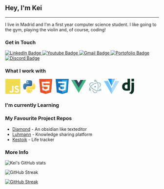 
## Hey, I'm Kei
---
I live in Madrid and I'm a first year computer science student. I like going to the gym, playing the violin and, of course, coding!

### Get in Touch

<div id="badges">
  <a href="your-linkedin-URL">
    <img src="https://img.shields.io/badge/LinkedIn-blue?style=for-the-badge&logo=linkedin&logoColor=white" alt="LinkedIn Badge"/>
  </a>
  <a href="your-youtube-URL">
    <img src="https://img.shields.io/badge/YouTube-red?style=for-the-badge&logo=youtube&logoColor=white" alt="Youtube Badge"/>
  </a>
  <a href="your-gmail-URL">
    <img src="https://img.shields.io/badge/Gmail-red?style=for-the-badge&logo=gmail&logoColor=white" alt="Gmail Badge"/>
  </a>
   <a href="your-portofolio-URL">
    <img src="https://img.shields.io/badge/Portofolio-white?style=for-the-badge&logo=github&logoColor=black" alt="Portofolio Badge"/>
  </a>
  <a href="your-portofolio-URL">
    <img src="https://img.shields.io/badge/Discord-white?style=for-the-badge&logo=discord&logoColor=black" alt="Discord Badge"/>
  </a>
</div>

### What I work with

<img src="assets/javascript-plain.svg" alt="JavaScript Icon" height="50" width="50">
<img src="assets/python-original.svg" alt="Python Icon" height="50" width="50">
<img src="assets/html5-original.svg" alt="HTML5 Icon" height="50" width="50">
<img src="assets/css3-original.svg" alt="CSS3 Icon" height="50" width="50">
<img src="assets/vuejs-original.svg" alt="Vue Icon" height="50" width="50">
<img src="assets/electron-original.svg" alt="Electron Icon" height="50" width="50">
<img src="assets/vuetify-original.svg" alt="Vuetify Icon" height="50" width="50">
<img src="assets/django-plain.svg" alt="Django Icon" height="50" width="50">


### I'm currently Learning


### My Favourite Project Repos

- [Diamond](https://github.com/khachimarur80/MindMap) - An obsidian like texteditor
- [Luhmann](https://github.com/khachimarur80/Luhmann) - Knowledge sharing platform
- [Kestoik](https://github.com/khachimarur80/Kestoik) - Life tracker


### More Info

![Kei's GitHub stats](https://github-readme-stats.vercel.app/api?username=khachimarur80&show_icons=true&theme=vue-dark)

![GitHub Streak](https://github-readme-stats.vercel.app/api/top-langs/?username=khachimarur80&layout=compact&theme=vue-dark)

[![GitHub Streak](http://github-readme-streak-stats.herokuapp.com?user=khachimarur80&theme=vue-dark&date_format=M%20j%5B%2C%20Y%5D&card_width=468)](https://git.io/streak-stats)



